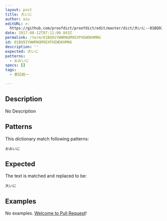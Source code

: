 ```yaml
---
layout: post
title: 大いに
author: azu
editURL: >-
  https://github.com/proofdict/proofdict/edit/master/dict/大いに--01BQ92YWWRNQM9EXPXEWDKHMNG.yml
date: 2017-08-12T07:11:00.843Z
permalink: /term/01BQ92YWWRNQM9EXPXEWDKHMNG
id: 01BQ92YWWRNQM9EXPXEWDKHMNG
description: ''
expected: 大いに
patterns:
  - おおいに
specs: []
tags:
  - 表記統一

---
```


## Description

No Description 

## Patterns

This dictionary match following patterns:

    おおいに

## Expected

The text is matched and replaced to be:

    大いに

## Examples

No examples. [Welcome to Pull Request](https://github.com/jser/jser.info/edit/master/dict/大いに--01BQ92YWWRNQM9EXPXEWDKHMNG.yml)!

